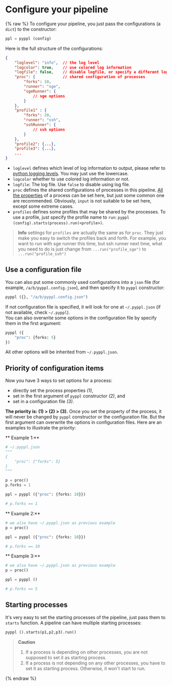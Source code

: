 # Configure your pipeline
<!-- toc -->

{% raw %}
To configure your pipeline, you just pass the configurations (a `dict`) to the constructor:
```python
ppl = pyppl (config)
```
Here is the full structure of the configurations:
```json
{
    "loglevel": "info",  // the log level
    "logcolor": true,    // use colored log information
    "logfile": false,    // disable logfile, or specify a different logfile
    "proc": {            // shared configuration of processes
        "forks": 10,
        "runner": "sge",
        "sgeRunner": {
            // sge options
        }
    },
    "profile1" : {
        "forks": 20,
        "runner": "ssh",
        "sshRunner": {
            // ssh options
        }
    },
    "profile2": {...},
    "profile3": {...},
    ...
}
```
- `loglevel` defines which level of log information to output, please refer to [python logging levels][1]. You may just use the lowercase. 
- `logcolor` whether to use colored log information or not.
- `logfile`: The log file. Use `false` to disable using log file.
- `proc` defines the shared configurations of processes in this pipeline. [All the properties][2] of a process can be set here, but just some common one are recommended. Obviously, `input` is not suitable to be set here, except some extreme cases.
- `profiles` defines some profiles that may be shared by the processes. To use a profile, just specify the profile name to `run`: `pyppl (config).starts(process).run(<profile>)`.

> **Info** settings for `profiles` are actually the same as for `proc`. They just make you easy to switch the profiles back and forth. For example, you want to run with sge runner this time, but ssh runner next time, what you need to do is just change from `...run("profile_sge")` to `...run("profile_ssh")`

## Use a configuration file
You can also put some commonly used configurations into a `json` file (for example, `/a/b/pyppl.config.json`), and then specify it to `pyppl` constructor:
```python
pyppl ({}, "/a/b/pyppl.config.json")
```
If not configuration file is specified, it will look for one at `~/.pyppl.json` (if not available, check `~/.pyppl`).  
You can also overwrite some options in the configuration file by specify them in the first argument:
```python
pyppl ({
    "proc": {forks: 5}
})
```
All other options will be inherited from `~/.pyppl.json`.

## Priority of configuration items
Now you have 3 ways to set options for a process: 
- directly set the process properties _(1)_, 
- set in the first argument of `pyppl` constructor _(2)_, and 
- set in a configuration file _(3)_.  

**The priority is: (1) > (2) > (3).**
Once you set the property of the process, it will never be changed by `pyppl` constructor or the configuration file. But the first argument can overwrite the options in configuration files.
Here are an examples to illustrate the priority:

** Example 1:**
```python
# ~/.pyppl.json
"""
{
    "proc": {"forks": 5}
}
"""

p = proc()
p.forks = 1

ppl = pyppl ({"proc": {forks: 10}})

# p.forks == 1
```
** Example 2:**
```python
# we also have ~/.pyppl.json as previous example
p = proc()

ppl = pyppl ({"proc": {forks: 10}})

# p.forks == 10
```
** Example 3:**
```python
# we also have ~/.pyppl.json as previous example
p = proc()

ppl = pyppl ()

# p.forks == 5
```

## Starting processes
It's very easy to set the starting processes of the pipeline, just pass them to `starts` function. A pipeline can have multiple starting processes:
```python
pyppl ().starts(p1,p2,p3).run()
```
> **Caution** 
> 1. If a process is depending on other processes, you are not supposed to set it as starting process.
> 2. If a process is not depending on any other processes, you have to set it as starting process. Otherwise, it won't start to run.

[1]: https://docs.python.org/2/library/logging.html#logging-levels
[2]: https://pwwang.gitbooks.io/pyppl/content/set-other-properties-of-a-process.html

{% endraw %}

